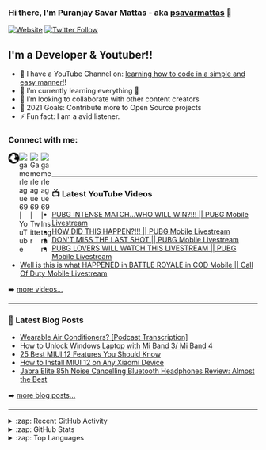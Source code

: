 ### Hi there, I'm Puranjay Savar Mattas - aka [psavarmattas][website] 👋

[![Website](https://img.shields.io/badge/Website-PSMForums-red?style=for-the-badge&logo=google)](https://psmforums.wordpress.com/)
[![Twitter Follow](https://img.shields.io/badge/Twitter-gamerleague69-blue?style=for-the-badge&logo=twitter)](https://twitter.com/gamerleague69)

## I'm a Developer & Youtuber!!

- 🔭 I have a YouTube Channel on: [learning how to code in a simple and easy manner!][youtube]!
- 🌱 I’m currently learning everything 🤣
- 👯 I’m looking to collaborate with other content creators
- 🥅 2021 Goals: Contribute more to Open Source projects
- ⚡ Fun fact: I am a avid listener. 


### Connect with me:

[<img align="left" alt="PSMForums" width="22px" src="https://raw.githubusercontent.com/iconic/open-iconic/master/svg/globe.svg" />][website]
[<img align="left" alt="gamerleague69 | YouTube" width="22px" src="https://cdn.jsdelivr.net/npm/simple-icons@v3/icons/youtube.svg" />][youtube]
[<img align="left" alt="Gamerleague69 | Twitter" width="22px" src="https://cdn.jsdelivr.net/npm/simple-icons@v3/icons/twitter.svg" />][twitter]
[<img align="left" alt="gamerleague69 | Instagram" width="22px" src="https://cdn.jsdelivr.net/npm/simple-icons@v3/icons/instagram.svg" />][instagram]

<br />
<br />

---

### 📺 Latest YouTube Videos

<!-- YOUTUBE:START -->
- [PUBG INTENSE MATCH...WHO WILL WIN?!!! || PUBG Mobile Livestream](https://www.youtube.com/watch?v=5bORHQ3ELVs)
- [HOW DID THIS HAPPEN?!!! || PUBG Mobile Livestream](https://www.youtube.com/watch?v=7YNPcWwjKxs)
- [DON'T MISS THE LAST SHOT || PUBG Mobile Livestream](https://www.youtube.com/watch?v=E8lWEy6Fk4E)
- [PUBG LOVERS WILL WATCH THIS LIVESTREAM || PUBG Mobile Livestream](https://www.youtube.com/watch?v=tXC4U1OJt4I)
- [Well is this is what HAPPENED in BATTLE ROYALE in COD Mobile || Call Of Duty Mobile Livestream](https://www.youtube.com/watch?v=bi_U9L7U-8g)
<!-- YOUTUBE:END -->

➡️ [more videos...](https://www.youtube.com/channel/UCCLpoIOWWKOFe1s627GwAeQ)

---

### 📕 Latest Blog Posts

<!-- BLOG-POST-LIST:START -->
- [Wearable Air Conditioners? [Podcast Transcription]](https://psmforums.wordpress.com/2020/07/27/wearable-air-conditioners-podcast-transcription/)
- [How to Unlock Windows Laptop with Mi Band 3/ Mi Band 4](https://psmforums.wordpress.com/2020/06/21/how-to-unlock-windows-laptop-with-mi-band-3-mi-band-4/)
- [25 Best MIUI 12 Features You Should Know](https://psmforums.wordpress.com/2020/06/21/25-best-miui-12-features-you-should-know/)
- [How to Install MIUI 12 on Any Xiaomi Device](https://psmforums.wordpress.com/2020/06/21/how-to-install-miui-12-on-any-xiaomi-device/)
- [Jabra Elite 85h Noise Cancelling Bluetooth Headphones Review: Almost the Best](https://psmforums.wordpress.com/2020/06/20/jabra-elite-85h-noise-cancelling-bluetooth-headphones-review-almost-the-best/)
<!-- BLOG-POST-LIST:END -->

➡️ [more blog posts...](https://psmforums.wordpress.com/)

---

<details>
<summary>:zap: Recent GitHub Activity</summary>

<!--START_SECTION:activity-->
1. ❌ Closed PR [#14](https://github.com/psavarmattas/psavarmattas/pull/14) in [psavarmattas/psavarmattas](https://github.com/psavarmattas/psavarmattas)
2. 🗣 Commented on [#14](https://github.com/psavarmattas/psavarmattas/issues/14) in [psavarmattas/psavarmattas](https://github.com/psavarmattas/psavarmattas)
3. ❌ Closed PR [#7](https://github.com/psavarmattas/psavarmattas/pull/7) in [psavarmattas/psavarmattas](https://github.com/psavarmattas/psavarmattas)
4. 🎉 Merged PR [#6](https://github.com/psavarmattas/psavarmattas/pull/6) in [psavarmattas/psavarmattas](https://github.com/psavarmattas/psavarmattas)
<!--END_SECTION:activity-->

</details>

<details>
<summary>:zap: GitHub Stats</summary>

<img align="left" alt="PSavarMattas's GitHub Stats" src="https://github-readme-stats.codestackr.vercel.app/api?username=psavarmattas&show_icons=true&hide_border=true&theme=dark" />

</details>

<details>
<summary>:zap: Top Languages</summary>

[![Top Langs](https://github-readme-stats.vercel.app/api/top-langs/?username=psavarmattas&layout=compact)](https://github.com/psavarmattas/psavarmattas)

</details>

[website]: https://psmforums.wordpress.com/
[twitter]: https://twitter.com/gamerleague69
[youtube]: https://www.youtube.com/channel/UCCLpoIOWWKOFe1s627GwAeQ
[instagram]: https://instagram.com/gamerleague69